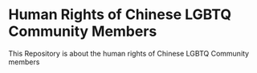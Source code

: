 # Human Rights of Chinese LGBTQ Community Members
This Repository is about the human rights of Chinese LGBTQ Community members
